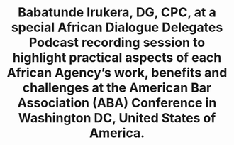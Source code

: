 ---
title: "Babatunde Irukera, DG, CPC, at a special African Dialogue Delegates Podcast recording session to highlight practical aspects of each African Agency’s work, benefits and challenges at the American Bar Association (ABA) Conference in Washington DC, United States of America."
image: /uploads/us-03.jpeg
dimensions: 1012x675
---